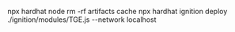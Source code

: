 npx hardhat node
rm -rf artifacts cache 
npx hardhat ignition deploy ./ignition/modules/TGE.js --network localhost